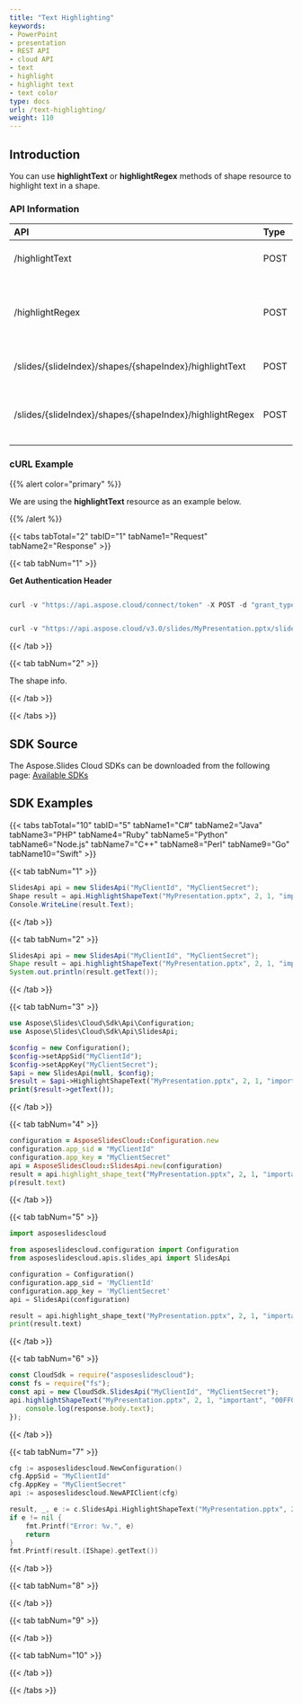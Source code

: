 ```yaml
---
title: "Text Highlighting"
keywords:
- PowerPoint
- presentation
- REST API
- cloud API
- text
- highlight
- highlight text
- text color
type: docs
url: /text-highlighting/
weight: 110
---
```


## **Introduction**

You can use **highlightText** or **highlightRegex** methods of shape resource to highlight text in a shape.
### **API Information**

|**API**|**Type**|**Description**|**Swagger Link**|
| :- | :- | :- | :- |
|/highlightText|POST|Highlight text in a presentation|[HighlightPresentationText](https://apireference.aspose.cloud/slides/#/Text/HighlightPresentationText)|
|/highlightRegex|POST|Highlight text in a presentation using a regular expression|[HighlightPresentationRegex](https://apireference.aspose.cloud/slides/#/Text/HighlightPresentationRegex)|
|/slides/{slideIndex}/shapes/{shapeIndex}/highlightText|POST|Highlight text in a shape|[HighlightShapeText](https://apireference.aspose.cloud/slides/#/Text/HighlightShapeTect)|
|/slides/{slideIndex}/shapes/{shapeIndex}/highlightRegex|POST|Highlight text in a shape using a regular expression|[HighlightShapeRegex](https://apireference.aspose.cloud/slides/#/Text/HighlightShapeRegex)|

### **cURL Example**

{{% alert color="primary" %}} 

We are using the **highlightText** resource as an example below.

{{% /alert %}} 

{{< tabs tabTotal="2" tabID="1" tabName1="Request" tabName2="Response" >}}

{{< tab tabNum="1" >}}

**Get Authentication Header**

```java

curl -v "https://api.aspose.cloud/connect/token" -X POST -d "grant_type=client_credentials&client_id=MyClientId&client_secret=MyClientSecret" -H "Content-Type: application/x-www-form-urlencoded" -H "Accept: application/json"

```

```java

curl -v "https://api.aspose.cloud/v3.0/slides/MyPresentation.pptx/slides/2/shapes/1/highlightText?text=important&color=00FF0000" -d "" -H "Authorization: Bearer MyAuthToken"

```

{{< /tab >}}

{{< tab tabNum="2" >}}

The shape info.

{{< /tab >}}

{{< /tabs >}}

## **SDK Source**
The Aspose.Slides Cloud SDKs can be downloaded from the following page: [Available SDKs](/slides/available-sdks/)
## **SDK Examples**
{{< tabs tabTotal="10" tabID="5" tabName1="C#" tabName2="Java" tabName3="PHP" tabName4="Ruby" tabName5="Python" tabName6="Node.js" tabName7="C++" tabName8="Perl" tabName9="Go" tabName10="Swift" >}}

{{< tab tabNum="1" >}}

```csharp
SlidesApi api = new SlidesApi("MyClientId", "MyClientSecret");
Shape result = api.HighlightShapeText("MyPresentation.pptx", 2, 1, "important", "00FF0000");
Console.WriteLine(result.Text);
```

{{< /tab >}}

{{< tab tabNum="2" >}}

```java
SlidesApi api = new SlidesApi("MyClientId", "MyClientSecret");
Shape result = api.highlightShapeText("MyPresentation.pptx", 2, 1, "important", "00FF0000", null, null, null, null, null);
System.out.println(result.getText());
```

{{< /tab >}}

{{< tab tabNum="3" >}}

```php
use Aspose\Slides\Cloud\Sdk\Api\Configuration;
use Aspose\Slides\Cloud\Sdk\Api\SlidesApi;

$config = new Configuration();
$config->setAppSid("MyClientId");
$config->setAppKey("MyClientSecret");
$api = new SlidesApi(null, $config);
$result = $api->HighlightShapeText("MyPresentation.pptx", 2, 1, "important", "00FF0000");
print($result->getText());
```

{{< /tab >}}

{{< tab tabNum="4" >}}

```ruby
configuration = AsposeSlidesCloud::Configuration.new
configuration.app_sid = "MyClientId"
configuration.app_key = "MyClientSecret"
api = AsposeSlidesCloud::SlidesApi.new(configuration)
result = api.highlight_shape_text("MyPresentation.pptx", 2, 1, "important", "00FF0000")
p(result.text)
```

{{< /tab >}}

{{< tab tabNum="5" >}}

```python
import asposeslidescloud

from asposeslidescloud.configuration import Configuration
from asposeslidescloud.apis.slides_api import SlidesApi

configuration = Configuration()
configuration.app_sid = 'MyClientId'
configuration.app_key = 'MyClientSecret'
api = SlidesApi(configuration)

result = api.highlight_shape_text("MyPresentation.pptx", 2, 1, "important", "00FF0000")
print(result.text)
```

{{< /tab >}}

{{< tab tabNum="6" >}}

```javascript
const CloudSdk = require("asposeslidescloud");
const fs = require("fs");
const api = new CloudSdk.SlidesApi("MyClientId", "MyClientSecret");
api.highlightShapeText("MyPresentation.pptx", 2, 1, "important", "00FF0000").then(response => {
    console.log(response.body.text);
});
```

{{< /tab >}}

{{< tab tabNum="7" >}}

```go
cfg := asposeslidescloud.NewConfiguration()
cfg.AppSid = "MyClientId"
cfg.AppKey = "MyClientSecret"
api := asposeslidescloud.NewAPIClient(cfg)

result, _, e := c.SlidesApi.HighlightShapeText("MyPresentation.pptx", 2, 1, "important", "00FF0000", nil, nil, "", "")
if e != nil {
    fmt.Printf("Error: %v.", e)
    return
}
fmt.Printf(result.(IShape).getText())
```

{{< /tab >}}

{{< tab tabNum="8" >}}

{{< /tab >}}

{{< tab tabNum="9" >}}

{{< /tab >}}

{{< tab tabNum="10" >}}

{{< /tab >}}

{{< /tabs >}}
